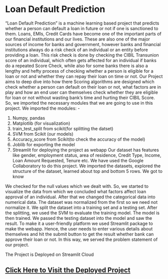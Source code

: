 # Loan Default Prediction

“Loan Default Prediction” is a machine learning based project that predicts whether a person
can default a loan in future or not if one is sanctioned to them.
Loans, EMIs, Credit Cards have become one of the important parts of our financial institutions
and our lives. These are also one of the major sources of income for banks and government,
however banks and financial institutions always do a risk check of an individual or an entity
before providing a loan.
This risk check is done by checking the CIBIL Transunion score of an individual, which often
gets affected for an individual if banks do a repeated Score Check, while also for some banks
there is also a lengthy and hefty process of checking whether a person is eligible for a loan or
not and whether they can repay their loan on time or not.
Our Project aims to deep dive into how there Scoring algorithms are designed which check
whether a person can default on their loan or not, what factors are in play and how an end user
can themselves check whether they are eligible for loan or not without wasting bank’s time and
hurting their CIBIL Score. So, we imported the necessary modules that we are going to use in
this project. We imported the modules: -
1. Numpy, pandas
2. Matplotlib (for visualization)
3. train_test_split from scikit(for splitting the datset)
4. SVM from Scikit (our models)
5. Accuracy_score from Scikit(to check the accuracy of the model)
6. Joblib for exporting the model
7. Streamlit for deploying the project as webapp
Our dataset has features like gender, employment status, area of residence, Credit Type,
Income, Loan Amount Requested, Tenure etc.
We have used the Google Collaboratory to do this project. We imported the datasets,
explored the structure of the dataset, learned about top and bottom 5 rows. We got to know

We checked for the null values which we dealt with. So, we started to visualize the data from
which we concluded what factors affect loan approval of an individual. After that we changed
the categorical data into numerical data. The dataset was normalized from the first so we need
not normalize it. We split the dataset into a training set and a testing set.
After the splitting, we used the SVM to evaluate the training model. The model is then trained.
We passed the testing dataset into the model and saw the result. To make it a user-friendly
platform we used Streamlit package to make the webapp.
Hence, the user needs to enter various details about themselves and hit the submit button to get
the result whether bank can approve their loan or not.
In this way, we served the problem statement of our project. 


The Project is Deployed on Streamlit Cloud
## <a href="https://tshankar35-loandefaultpred-home-h2791h.streamlit.app/">Click Here to Visit the Deployed Project</a>
